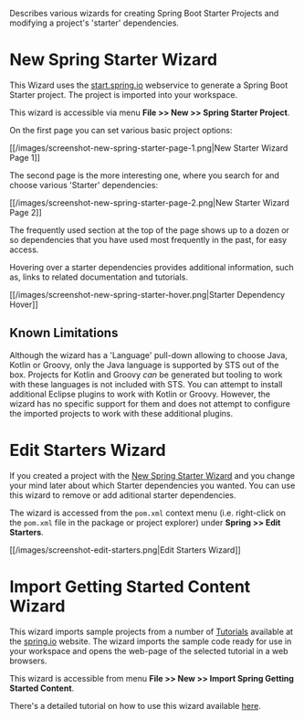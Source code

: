 Describes various wizards for creating Spring Boot Starter Projects and modifying a project's 'starter' dependencies.

# New Spring Starter Wizard

This Wizard uses the [start.spring.io](https://start.spring.io) webservice to generate a Spring Boot Starter project. The project is imported into your workspace.

This wizard is accessible via menu **File >> New >> Spring Starter Project**.

On the first page you can set various basic project options:

[[/images/screenshot-new-spring-starter-page-1.png|New Starter Wizard Page 1]]

The second page is the more interesting one, where you search for and choose
various 'Starter' dependencies:

[[/images/screenshot-new-spring-starter-page-2.png|New Starter Wizard Page 2]]

The frequently used section at the top of the page shows up to a dozen or so 
dependencies that you have used most frequently in the past, for easy access.

Hovering over a starter dependencies provides additional information, such as, links
to related documentation and tutorials.

[[/images/screenshot-new-spring-starter-hover.png|Starter Dependency Hover]]

## Known Limitations

Although the wizard has a 'Language' pull-down allowing to choose Java, Kotlin or Groovy, only the Java language is supported by STS out of the box. Projects for Kotlin and Groovy *can* be generated but tooling to work with these languages is not included with STS. You can attempt to install additional Eclipse plugins to work with Kotlin or Groovy. However, the wizard has no specific support for them and does not attempt to configure the imported projects to work with these additional plugins.

# Edit Starters Wizard

If you created a project with the [New Spring Starter Wizard](#new-spring-starter-wizard) and you change
your mind later about which Starter dependencies you wanted. You can use this wizard to remove or add aditional starter dependencies.

The wizard is accessed from the `pom.xml` context menu (i.e. right-click on the `pom.xml` file in the package or project explorer) under **Spring >> Edit Starters**.

[[/images/screenshot-edit-starters.png|Edit Starters Wizard]]

# Import Getting Started Content Wizard

This wizard imports sample projects from a number of [Tutorials](https://spring.io/guides) available at the [spring.io](https://spring.io/) website. The wizard imports the sample code ready for use in your workspace and opens the web-page of the selected tutorial in a web browsers.

This wizard is accessible from menu **File >> New >> Import Spring Getting Started Content**.

There's a detailed tutorial on how to use this wizard available [here](https://spring.io/guides/gs/sts/).

